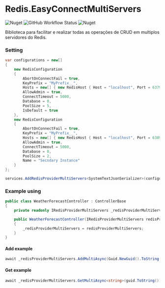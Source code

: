 # Redis.EasyConnectMultiServers
![Nuget](https://img.shields.io/nuget/dt/Redis.EasyConnectMultiServers)
![GitHub Workflow Status](https://img.shields.io/github/actions/workflow/status/wodsonluiz/Redis.EasyConnectMultiServers/dotnet.yml)
![Nuget](https://img.shields.io/nuget/v/Redis.EasyConnectMultiServers)

Biblioteca para facilitar e realizar todas as operações de CRUD em multiplos servidores do Redis.

### Setting

```csharp
var configurations = new[]
{
    new RedisConfiguration
    {
        AbortOnConnectFail = true,
        KeyPrefix = "MyPrefix__",
        Hosts = new[] { new RedisHost { Host = "localhost", Port = 6379 } },
        AllowAdmin = true,
        ConnectTimeout = 5000,
        Database = 0,
        PoolSize = 5,
        IsDefault = true
    },
    new RedisConfiguration
    {
        AbortOnConnectFail = true,
        KeyPrefix = "MyPrefix__",
        Hosts = new[] { new RedisHost { Host = "localhost", Port = 6389 } },
        AllowAdmin = true,
        ConnectTimeout = 5000,
        Database = 0,
        PoolSize = 2,
        Name = "Secndary Instance"
    }
};

services.AddRedisProviderMultiServers<SystemTextJsonSerializer>(configurations);
```

### Example using

```csharp
public class WeatherForecastController : ControllerBase
{
    private readonly IRedisProviderMultiServers _redisProviderMultiServers;

    public WeatherForecastController(IRedisProviderMultiServers redisProviderMultiServers)
    {
        _redisProviderMultiServers = redisProviderMultiServers;
    }
}

```

#### Add example

```csharp
await _redisProviderMultiServers.AddMultiAsync(Guid.NewGuid().ToString(), "value");
```

#### Get example
```csharp
await _redisProviderMultiServers.GetMultiAsync<string>(guid.ToString());
```